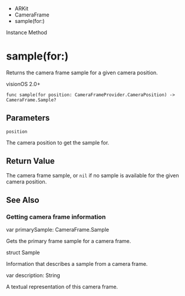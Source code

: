 

- ARKit
- CameraFrame
-  sample(for:) 

Instance Method

# sample(for:)

Returns the camera frame sample for a given camera position.

visionOS 2.0+

``` source
func sample(for position: CameraFrameProvider.CameraPosition) -> CameraFrame.Sample?
```

## Parameters 

`position`  

The camera position to get the sample for.

## Return Value

The camera frame sample, or `nil` if no sample is available for the given camera position.

## See Also

### Getting camera frame information

var primarySample: CameraFrame.Sample

Gets the primary frame sample for a camera frame.

struct Sample

Information that describes a sample from a camera frame.

var description: String

A textual representation of this camera frame.

